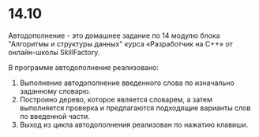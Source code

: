 # 14.10
Автодополнение - это домашнее задание по 14 модулю блока "Алгоритмы и структуры данных" курса «Разработчик на C++» от oнлайн-школы SkillFactory.

В программе автодополнение реализовано:

1. Выполнение автодополнение введенного слова по изначально заданному словарю.
2. Построино дерево, которое является словарем, а затем выполняется проверка и предлагаются подходящие варианты слов по введенной части.
3. Выход из цикла автодополнения реализован по нажатию клавиши.
